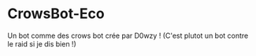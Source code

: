 # CrowsBot-Eco
Un bot comme des crows bot crée par D0wzy ! (C'est plutot un bot contre le raid si je dis bien !)
